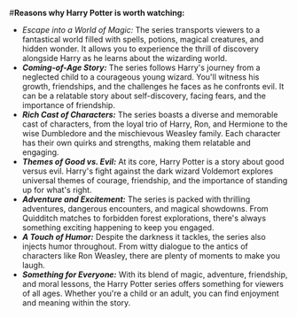 #**Reasons why Harry Potter is worth watching:**
- *Escape into a World of Magic:* The series transports viewers to a fantastical world filled with spells, potions, magical creatures, and hidden wonder. It allows you to experience the thrill of discovery alongside Harry as he learns about the wizarding world.
- ***Coming-of-Age Story:*** The series follows Harry's journey from a neglected child to a courageous young wizard. You'll witness his growth, friendships, and the challenges he faces as he confronts evil. It can be a relatable story about self-discovery, facing fears, and the importance of friendship.
- ***Rich Cast of Characters:*** The series boasts a diverse and memorable cast of characters, from the loyal trio of Harry, Ron, and Hermione to the wise Dumbledore and the mischievous Weasley family. Each character has their own quirks and strengths, making them relatable and engaging.
- ***Themes of Good vs. Evil:*** At its core, Harry Potter is a story about good versus evil.  Harry's fight against the dark wizard Voldemort explores universal themes of courage, friendship, and the importance of standing up for what's right.
- ***Adventure and Excitement:*** The series is packed with thrilling adventures, dangerous encounters, and magical showdowns. From Quidditch matches to forbidden forest explorations, there's always something exciting happening to keep you engaged.
- ***A Touch of Humor:*** Despite the darkness it tackles, the series also injects humor throughout. From witty dialogue to the antics of characters like Ron Weasley, there are plenty of moments to make you laugh.
- ***Something for Everyone:*** With its blend of magic, adventure, friendship, and moral lessons, the Harry Potter series offers something for viewers of all ages. Whether you're a child or an adult, you can find enjoyment and meaning within the story.
